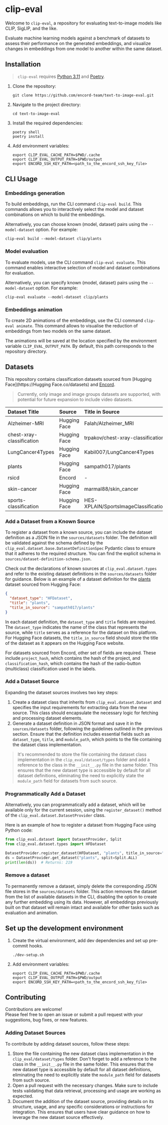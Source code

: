 # clip-eval

Welcome to `clip-eval`, a repository for evaluating text-to-image models like CLIP, SigLIP, and the like.

Evaluate machine learning models against a benchmark of datasets to assess their performance on the generated embeddings, and visualize changes in embeddings from one model to another within the same dataset.

## Installation

> `clip-eval` requires [Python 3.11](https://www.python.org/downloads/release/python-3115/) and [Poetry](https://python-poetry.org/docs/#installation).

1. Clone the repository:
   ```
   git clone https://github.com/encord-team/text-to-image-eval.git
   ```
2. Navigate to the project directory:
   ```
   cd text-to-image-eval
   ```
3. Install the required dependencies:
   ```
   poetry shell
   poetry install
   ```
4. Add environment variables:
   ```
   export CLIP_EVAL_CACHE_PATH=$PWD/.cache
   export CLIP_EVAL_OUTPUT_PATH=$PWD/output
   export ENCORD_SSH_KEY_PATH=<path_to_the_encord_ssh_key_file>
   ```


## CLI Usage

### Embeddings generation

To build embeddings, run the CLI command `clip-eval build`.
This commands allows you to interactively select the model and dataset combinations on which to build the embeddings.

Alternatively, you can choose known (model, dataset) pairs using the `--model-dataset` option. For example:
```
clip-eval build --model-dataset clip/plants
```

### Model evaluation

To evaluate models, use the CLI command `clip-eval evaluate`.
This command enables interactive selection of model and dataset combinations for evaluation.

Alternatively, you can specify known (model, dataset) pairs using the `--model-dataset` option. For example:
```
clip-eval evaluate --model-dataset clip/plants
```

### Embeddings animation

To create 2D animations of the embeddings, use the CLI command `clip-eval animate`.
This command allows to visualise the reduction of embeddings from two models on the same dataset.

The animations will be saved at the location specified by the environment variable `CLIP_EVAL_OUTPUT_PATH`.
By default, this path corresponds to the repository directory.


## Datasets

This repository contains classification datasets sourced from [Hugging Face](https://Hugging Face.co/datasets) and [Encord](https://app.encord.com/projects).
> Currently, only image and image groups datasets are supported, with potential for future expansion to include video datasets.

| Dataset Title             | Source       | Title in Source                      |
|:--------------------------|:-------------|:-------------------------------------|
| Alzheimer-MRI             | Hugging Face | Falah/Alzheimer_MRI                  |
| chest-xray-classification | Hugging Face | trpakov/chest-xray-classification    |
| LungCancer4Types          | Hugging Face | Kabil007/LungCancer4Types            |
| plants                    | Hugging Face | sampath017/plants                    |
| rsicd                     | Encord       | -                                    |
| skin-cancer               | Hugging Face | marmal88/skin_cancer                 |
| sports-classification     | Hugging Face | HES-XPLAIN/SportsImageClassification |

### Add a Dataset from a Known Source

To register a dataset from a known source, you can include the dataset definition as a JSON file in the `sources/datasets` folder.
The definition will be validated against the schema defined by the `clip_eval.dataset.base.DatasetDefinitionSpec` Pydantic class to ensure that it adheres to the required structure.
You can find the explicit schema in `sources/dataset-definition-schema.json`.

Check out the declarations of known sources at `clip_eval.dataset.types` and refer to the existing dataset definitions in the `sources/datasets` folder for guidance.
Below is an example of a dataset definition for the [plants](https://huggingface.co/datasets/sampath017/plants) dataset sourced from Hugging Face:
```json
{
  "dataset_type": "HFDataset",
  "title": "plants",
  "title_in_source": "sampath017/plants"
}
```

In each dataset definition, the `dataset_type` and `title` fields are required.
The `dataset_type` indicates the name of the class that represents the source, while `title` serves as a reference for the dataset on this platform.
For Hugging Face datasets, the `title_in_source` field should store the title of the dataset as it appears on the Hugging Face website.

For datasets sourced from Encord, other set of fields are required. These include `project_hash`, which contains the hash of the project, and `classification_hash`, which contains the hash of the radio-button (multiclass) classification used in the labels.  

### Add a Dataset Source

Expanding the dataset sources involves two key steps:
1. Create a dataset class that inherits from `clip_eval.dataset.Dataset` and specifies the input requirements for extracting data from the new source.
   This class should encapsulate the necessary logic for fetching and processing dataset elements.
2. Generate a dataset definition in JSON format and save it in the `sources/datasets` folder, following the guidelines outlined in the previous section.
   Ensure that the definition includes essential fields such as `dataset_type`, `title`, and `module_path`, which points to the file containing the dataset class implementation.

> It's recommended to store the file containing the dataset class implementation in the `clip_eval/dataset/types` folder and add a reference to the class in the `__init__.py` file in the same folder.
> This ensures that the new dataset type is accessible by default for all dataset definitions, eliminating the need to explicitly state the `module_path` field for datasets from such source.

### Programmatically Add a Dataset

Alternatively, you can programmatically add a dataset, which will be available only for the current session, using the `register_dataset()` method of the `clip_eval.dataset.DatasetProvider` class. 

Here is an example of how to register a dataset from Hugging Face using Python code:
```python
from clip_eval.dataset import DatasetProvider, Split
from clip_eval.dataset.types import HFDataset

DatasetProvider.register_dataset(HFDataset, "plants", title_in_source="sampath017/plants")
ds = DatasetProvider.get_dataset("plants", split=Split.ALL)
print(len(ds))  # Returns: 219
```

### Remove a dataset

To permanently remove a dataset, simply delete the corresponding JSON file stores in the `sources/datasets` folder.
This action removes the dataset from the list of available datasets in the CLI, disabling the option to create any further embedding using its data.
However, all embeddings previously built on that dataset will remain intact and available for other tasks such as evaluation and animation.

## Set up the development environment

1. Create the virtual environment, add dev dependencies and set up pre-commit hooks.
   ```
   ./dev-setup.sh
   ```
2. Add environment variables:
   ```
   export CLIP_EVAL_CACHE_PATH=$PWD/.cache
   export CLIP_EVAL_OUTPUT_PATH=$PWD/output
   export ENCORD_SSH_KEY_PATH=<path_to_the_encord_ssh_key_file>
   ```


## Contributing

Contributions are welcome!  
Please feel free to open an issue or submit a pull request with your suggestions, bug fixes, or new features.

### Adding Dataset Sources

To contribute by adding dataset sources, follow these steps:
1. Store the file containing the new dataset class implementation in the `clip_eval/dataset/types` folder.
   Don't forget to add a reference to the class in the `__init__.py` file in the same folder.
   This ensures that the new dataset type is accessible by default for all dataset definitions, eliminating the need to explicitly state the `module_path` field for datasets from such source. 
2. Open a pull request with the necessary changes. Make sure to include tests validating that data retrieval, processing and usage are working as expected.
3. Document the addition of the dataset source, providing details on its structure, usage, and any specific considerations or instructions for integration.
   This ensures that users have clear guidance on how to leverage the new dataset source effectively.   
